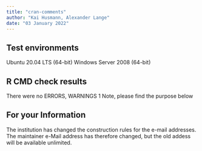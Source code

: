 ```yaml
---
title: "cran-comments"
author: "Kai Husmann, Alexander Lange"
date: "03 January 2022"
---
```


## Test environments
Ubuntu 20.04 LTS (64-bit)
Windows Server 2008 (64-bit)

## R CMD check results
There were no ERRORS, WARNINGS
1 Note, please find the purpose below

## For your Information
The institution has changed the construction rules for the e-mail addresses. The maintainer e-Mail address has therefore changed, but the old addess will be available unlimited.



